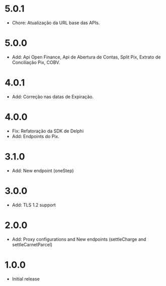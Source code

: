 # 5.0.1
- Chore: Atualização da URL base das APIs.
# 5.0.0
- Add: Api Open Finance, Api de Abertura de Contas, Split Pix, Extrato de Conciliação Pix, COBV.


# 4.0.1

- Add: Correção nas datas de Expiração.
 
# 4.0.0

- Fix: Refatoração da SDK de Delphi
- Add: Endpoints do Pix.

# 3.1.0

- Add: New endpoint (oneStep)

# 3.0.0

- Add: TLS 1.2 support

# 2.0.0

- Add: Proxy configurations and New endpoints (settleCharge and settleCarnetParcel)

# 1.0.0

- Initial release
